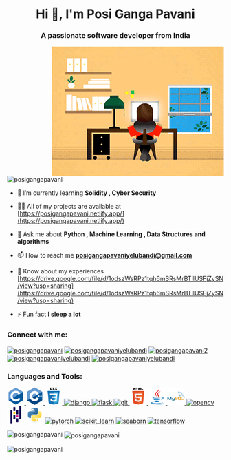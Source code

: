 
<h1 align="center">Hi 👋, I'm Posi Ganga Pavani</h1>
<h3 align="center">A passionate software developer from India</h3>
<img align="right" alt="coding" width="400" src="https://github.com/PosiGangapavani/PosiGangapavani/blob/main/JXA0.gif">

<p align="left"> <img src="https://komarev.com/ghpvc/?username=posigangapavani&label=Profile%20views&color=0e75b6&style=flat" alt="posigangapavani" /> </p>

- 🌱 I’m currently learning **Solidity , Cyber Security**

- 👨‍💻 All of my projects are available at [https://posigangapavani.netlify.app/](https://posigangapavani.netlify.app/)

- 💬 Ask me about **Python , Machine Learning , Data Structures and algorithms**

- 📫 How to reach me **posigangapavaniyelubandi@gmail.com**

- 📄 Know about my experiences [https://drive.google.com/file/d/1odszWsRPz1tqh6mSRsMrBTIlUSFjZySN/view?usp=sharing](https://drive.google.com/file/d/1odszWsRPz1tqh6mSRsMrBTIlUSFjZySN/view?usp=sharing)

- ⚡ Fun fact **I sleep a lot**

<h3 align="left">Connect with me:</h3>
<p align="left">
<a href="https://linkedin.com/in/posigangapavani" target="blank"><img align="center" src="https://raw.githubusercontent.com/rahuldkjain/github-profile-readme-generator/master/src/images/icons/Social/linked-in-alt.svg" alt="posigangapavani" height="30" width="40" /></a>
<a href="https://instagram.com/posigangapavaniyelubandi" target="blank"><img align="center" src="https://raw.githubusercontent.com/rahuldkjain/github-profile-readme-generator/master/src/images/icons/Social/instagram.svg" alt="posigangapavaniyelubandi" height="30" width="40" /></a>
<a href="https://www.hackerrank.com/posigangapavani2" target="blank"><img align="center" src="https://raw.githubusercontent.com/rahuldkjain/github-profile-readme-generator/master/src/images/icons/Social/hackerrank.svg" alt="posigangapavani2" height="30" width="40" /></a>
<a href="https://codeforces.com/profile/posigangapavaniyelubandi" target="blank"><img align="center" src="https://raw.githubusercontent.com/rahuldkjain/github-profile-readme-generator/master/src/images/icons/Social/codeforces.svg" alt="posigangapavaniyelubandi" height="30" width="40" /></a>
<a href="https://www.leetcode.com/posigangapavaniyelubandi" target="blank"><img align="center" src="https://raw.githubusercontent.com/rahuldkjain/github-profile-readme-generator/master/src/images/icons/Social/leet-code.svg" alt="posigangapavaniyelubandi" height="30" width="40" /></a>
</p>

<h3 align="left">Languages and Tools:</h3>
<p align="left"> <a href="https://www.cprogramming.com/" target="_blank" rel="noreferrer"> <img src="https://raw.githubusercontent.com/devicons/devicon/master/icons/c/c-original.svg" alt="c" width="40" height="40"/> </a> <a href="https://www.w3schools.com/cpp/" target="_blank" rel="noreferrer"> <img src="https://raw.githubusercontent.com/devicons/devicon/master/icons/cplusplus/cplusplus-original.svg" alt="cplusplus" width="40" height="40"/> </a> <a href="https://www.w3schools.com/css/" target="_blank" rel="noreferrer"> <img src="https://raw.githubusercontent.com/devicons/devicon/master/icons/css3/css3-original-wordmark.svg" alt="css3" width="40" height="40"/> </a> <a href="https://www.djangoproject.com/" target="_blank" rel="noreferrer"> <img src="https://cdn.worldvectorlogo.com/logos/django.svg" alt="django" width="40" height="40"/> </a> <a href="https://flask.palletsprojects.com/" target="_blank" rel="noreferrer"> <img src="https://www.vectorlogo.zone/logos/pocoo_flask/pocoo_flask-icon.svg" alt="flask" width="40" height="40"/> </a> <a href="https://git-scm.com/" target="_blank" rel="noreferrer"> <img src="https://www.vectorlogo.zone/logos/git-scm/git-scm-icon.svg" alt="git" width="40" height="40"/> </a> <a href="https://www.w3.org/html/" target="_blank" rel="noreferrer"> <img src="https://raw.githubusercontent.com/devicons/devicon/master/icons/html5/html5-original-wordmark.svg" alt="html5" width="40" height="40"/> </a> <a href="https://www.java.com" target="_blank" rel="noreferrer"> <img src="https://raw.githubusercontent.com/devicons/devicon/master/icons/java/java-original.svg" alt="java" width="40" height="40"/> </a> <a href="https://www.mysql.com/" target="_blank" rel="noreferrer"> <img src="https://raw.githubusercontent.com/devicons/devicon/master/icons/mysql/mysql-original-wordmark.svg" alt="mysql" width="40" height="40"/> </a> <a href="https://opencv.org/" target="_blank" rel="noreferrer"> <img src="https://www.vectorlogo.zone/logos/opencv/opencv-icon.svg" alt="opencv" width="40" height="40"/> </a> <a href="https://pandas.pydata.org/" target="_blank" rel="noreferrer"> <img src="https://raw.githubusercontent.com/devicons/devicon/2ae2a900d2f041da66e950e4d48052658d850630/icons/pandas/pandas-original.svg" alt="pandas" width="40" height="40"/> </a> <a href="https://www.python.org" target="_blank" rel="noreferrer"> <img src="https://raw.githubusercontent.com/devicons/devicon/master/icons/python/python-original.svg" alt="python" width="40" height="40"/> </a> <a href="https://pytorch.org/" target="_blank" rel="noreferrer"> <img src="https://www.vectorlogo.zone/logos/pytorch/pytorch-icon.svg" alt="pytorch" width="40" height="40"/> </a> <a href="https://scikit-learn.org/" target="_blank" rel="noreferrer"> <img src="https://upload.wikimedia.org/wikipedia/commons/0/05/Scikit_learn_logo_small.svg" alt="scikit_learn" width="40" height="40"/> </a> <a href="https://seaborn.pydata.org/" target="_blank" rel="noreferrer"> <img src="https://seaborn.pydata.org/_images/logo-mark-lightbg.svg" alt="seaborn" width="40" height="40"/> </a> <a href="https://www.tensorflow.org" target="_blank" rel="noreferrer"> <img src="https://www.vectorlogo.zone/logos/tensorflow/tensorflow-icon.svg" alt="tensorflow" width="40" height="40"/> </a> </p>

<p><img align="left" src="https://github-readme-stats.vercel.app/api/top-langs?username=posigangapavani&show_icons=true&locale=en&layout=compact" alt="posigangapavani" /></p>

<p>&nbsp;<img align="center" src="https://github-readme-stats.vercel.app/api?username=posigangapavani&show_icons=true&locale=en" alt="posigangapavani" /></p>

<p><img align="center" src="https://github-readme-streak-stats.herokuapp.com/?user=posigangapavani&" alt="posigangapavani" /></p>
